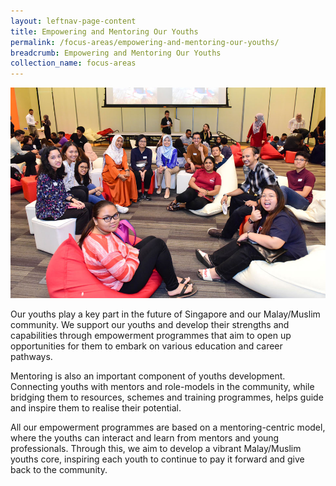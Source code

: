 ```yaml
---
layout: leftnav-page-content
title: Empowering and Mentoring Our Youths
permalink: /focus-areas/empowering-and-mentoring-our-youths/
breadcrumb: Empowering and Mentoring Our Youths
collection_name: focus-areas
---
```


![Empowering and Mentoring Our Youths](/images/focus-area-empowering.jpg)

Our youths play a key part in the future of Singapore and our Malay/Muslim community. We support our youths and develop their strengths and capabilities through empowerment programmes that aim to open up opportunities for them to embark on various education and career pathways.

Mentoring is also an important component of youths development. Connecting youths with mentors and role-models in the community, while bridging them to resources, schemes and training programmes, helps guide and inspire them to realise their potential.

All our empowerment programmes are based on a mentoring-centric model, where the youths can interact and learn from mentors and young professionals. Through this, we aim to develop a vibrant Malay/Muslim youths core, inspiring each youth to continue to pay it forward and give back to the community.

<!--- ### **Resource Directory** --->

<!--- Mentoring opportunities, youth services and programmes as well as resources such as toolkits and grants. Locate these and more available resource for youths and youth-related organisations in our Resource Directory. --->

<!--- *(Embed Resource Directory in the form of ebook)* --->


<!--- ### **Future Ready Toolkit** --->

<!--- How can our youth better adapt and thrive in the age of opportunity amidst disruptive developments? The Future Ready Toolkit by MENDAKI, ‘’Your Guide to Your Future”, is a one-stop information repository on the values and competencies youth need to navigate and succeed in the future economy.--->

<!--- Click to view
(Image and link to MENDAKI Resource toolkit)-->
